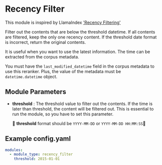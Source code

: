 # Recency Filter

This module is inspired by
LlamaIndex ['Recency Filtering'](https://docs.llamaindex.ai/en/stable/examples/node_postprocessor/RecencyPostprocessorDemo/)

Filter out the contents that are below the threshold datetime.
If all contents are filtered, keep the only one recency content.
If the threshold date format is incorrect, return the original contents.

It is useful when you want to use the latest information.
The time can be extracted from the corpus metadata.

You must have the `last_modified_datetime` field in the corpus metadata to use this reranker.
Plus, the value of the metadata must be `datetime.datetime` object.

## **Module Parameters**

- **threshold** : The threshold value to filter out the contents.
  If the time is later than threshold, the content will be filtered out.
  This is essential to run the module, so you have to set this parameter.

  🚨 **threshold** format should be `YYYY-MM-DD` or `YYYY-MM-DD HH:MM:SS`🚨

## **Example config.yaml**

```yaml
modules:
  - module_type: recency_filter
    threshold: 2015-01-01
```
